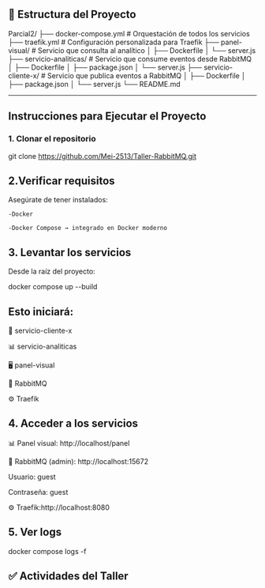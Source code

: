 ## 📁 Estructura del Proyecto
Parcial2/
├── docker-compose.yml         # Orquestación de todos los servicios
├── traefik.yml                # Configuración personalizada para Traefik
├── panel-visual/              # Servicio que consulta al analítico
│   ├── Dockerfile
│   └── server.js
├── servicio-analiticas/       # Servicio que consume eventos desde RabbitMQ
│   ├── Dockerfile
│   ├── package.json
│   └── server.js
├── servicio-cliente-x/        # Servicio que publica eventos a RabbitMQ
│   ├── Dockerfile
│   ├── package.json
│   └── server.js
└── README.md


---

## Instrucciones para Ejecutar el Proyecto

### 1. Clonar el repositorio

git clone https://github.com/Mei-2513/Taller-RabbitMQ.git

## 2.Verificar requisitos
Asegúrate de tener instalados:

    -Docker 

    -Docker Compose → integrado en Docker moderno

## 3. Levantar los servicios 
Desde la raíz del proyecto:

docker compose up --build

## Esto iniciará:

🧩 servicio-cliente-x

📊 servicio-analiticas

🖥️ panel-visual

📨 RabbitMQ

⚙️ Traefik

## 4. Acceder a los servicios

📊 Panel visual: http://localhost/panel

📨 RabbitMQ (admin): http://localhost:15672

Usuario: guest

Contraseña: guest

⚙️ Traefik:http://localhost:8080

## 5. Ver logs

docker compose logs -f

## ✅ Actividades del Taller
